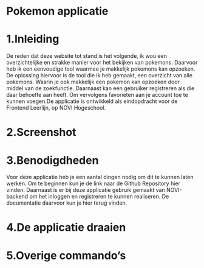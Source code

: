 # Pokemon applicatie

# 1.Inleiding
De reden dat deze website tot stand is het volgende, ik wou een overzichtelijke en strakke manier voor het bekijken van pokemons. Daarvoor heb ik een eenvoudige tool waarmee je makkelijk pokemons kan opzoeken. De oplossing hiervoor is de tool die ik heb gemaakt, een overzicht van alle pokemons. Waarin je ook makkelijk een pokemon kan opzoeken door middel van de zoekfunctie. Daarnaast kan een gebruiker registreren als die daar behoefte aan heeft. Om vervolgens favorieten aan je account toe te kunnen voegen.De applicatie is ontwikkeld als eindopdracht voor de Frontend Leerlijn, op NOVI Hogeschool.

# 2.Screenshot

# 3.Benodigdheden 
Voor deze applicatie heb je een aantal dingen nodig om dit te kunnen laten werken. Om te beginnen kun je de link naar de Github Repository hier vinden. Daarnaast is er bij deze applicatie gebruik gemaakt van NOVI-backend om het inloggen en registreren te kunnen realiseren. De documentatie daarvoor kun je hier terug vinden. 

# 4.De applicatie draaien

# 5.Overige commando’s

